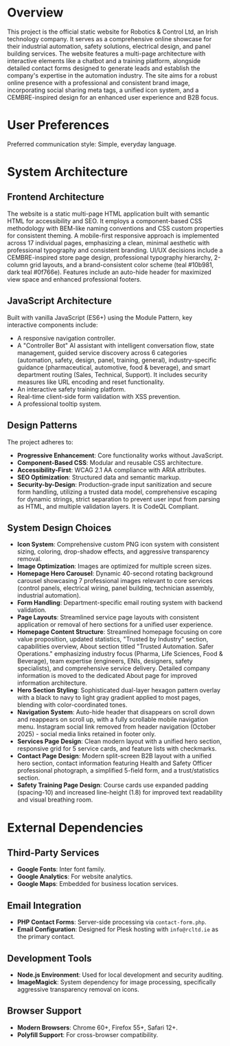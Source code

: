 # Overview

This project is the official static website for Robotics & Control Ltd, an Irish technology company. It serves as a comprehensive online showcase for their industrial automation, safety solutions, electrical design, and panel building services. The website features a multi-page architecture with interactive elements like a chatbot and a training platform, alongside detailed contact forms designed to generate leads and establish the company's expertise in the automation industry. The site aims for a robust online presence with a professional and consistent brand image, incorporating social sharing meta tags, a unified icon system, and a CEMBRE-inspired design for an enhanced user experience and B2B focus.

# User Preferences

Preferred communication style: Simple, everyday language.

# System Architecture

## Frontend Architecture
The website is a static multi-page HTML application built with semantic HTML for accessibility and SEO. It employs a component-based CSS methodology with BEM-like naming conventions and CSS custom properties for consistent theming. A mobile-first responsive approach is implemented across 17 individual pages, emphasizing a clean, minimal aesthetic with professional typography and consistent branding. UI/UX decisions include a CEMBRE-inspired store page design, professional typography hierarchy, 2-column grid layouts, and a brand-consistent color scheme (teal #10b981, dark teal #0f766e). Features include an auto-hide header for maximized view space and enhanced professional footers.

## JavaScript Architecture
Built with vanilla JavaScript (ES6+) using the Module Pattern, key interactive components include:
- A responsive navigation controller.
- A "Controller Bot" AI assistant with intelligent conversation flow, state management, guided service discovery across 6 categories (automation, safety, design, panel, training, general), industry-specific guidance (pharmaceutical, automotive, food & beverage), and smart department routing (Sales, Technical, Support). It includes security measures like URL encoding and reset functionality.
- An interactive safety training platform.
- Real-time client-side form validation with XSS prevention.
- A professional tooltip system.

## Design Patterns
The project adheres to:
- **Progressive Enhancement**: Core functionality works without JavaScript.
- **Component-Based CSS**: Modular and reusable CSS architecture.
- **Accessibility-First**: WCAG 2.1 AA compliance with ARIA attributes.
- **SEO Optimization**: Structured data and semantic markup.
- **Security-by-Design**: Production-grade input sanitization and secure form handling, utilizing a trusted data model, comprehensive escaping for dynamic strings, strict separation to prevent user input from parsing as HTML, and multiple validation layers. It is CodeQL Compliant.

## System Design Choices
- **Icon System**: Comprehensive custom PNG icon system with consistent sizing, coloring, drop-shadow effects, and aggressive transparency removal.
- **Image Optimization**: Images are optimized for multiple screen sizes.
- **Homepage Hero Carousel**: Dynamic 40-second rotating background carousel showcasing 7 professional images relevant to core services (control panels, electrical wiring, panel building, technician assembly, industrial automation).
- **Form Handling**: Department-specific email routing system with backend validation.
- **Page Layouts**: Streamlined service page layouts with consistent application or removal of hero sections for a unified user experience.
- **Homepage Content Structure**: Streamlined homepage focusing on core value proposition, updated statistics, "Trusted by Industry" section, capabilities overview, About section titled "Trusted Automation. Safer Operations." emphasizing industry focus (Pharma, Life Sciences, Food & Beverage), team expertise (engineers, ENIs, designers, safety specialists), and comprehensive service delivery. Detailed company information is moved to the dedicated About page for improved information architecture.
- **Hero Section Styling**: Sophisticated dual-layer hexagon pattern overlay with a black to navy to light gray gradient applied to most pages, blending with color-coordinated tones.
- **Navigation System**: Auto-hide header that disappears on scroll down and reappears on scroll up, with a fully scrollable mobile navigation menu. Instagram social link removed from header navigation (October 2025) - social media links retained in footer only.
- **Services Page Design**: Clean modern layout with a unified hero section, responsive grid for 5 service cards, and feature lists with checkmarks.
- **Contact Page Design**: Modern split-screen B2B layout with a unified hero section, contact information featuring Health and Safety Officer professional photograph, a simplified 5-field form, and a trust/statistics section.
- **Safety Training Page Design**: Course cards use expanded padding (spacing-10) and increased line-height (1.8) for improved text readability and visual breathing room.

# External Dependencies

## Third-Party Services
- **Google Fonts**: Inter font family.
- **Google Analytics**: For website analytics.
- **Google Maps**: Embedded for business location services.

## Email Integration
- **PHP Contact Forms**: Server-side processing via `contact-form.php`.
- **Email Configuration**: Designed for Plesk hosting with `info@rcltd.ie` as the primary contact.

## Development Tools
- **Node.js Environment**: Used for local development and security auditing.
- **ImageMagick**: System dependency for image processing, specifically aggressive transparency removal on icons.

## Browser Support
- **Modern Browsers**: Chrome 60+, Firefox 55+, Safari 12+.
- **Polyfill Support**: For cross-browser compatibility.